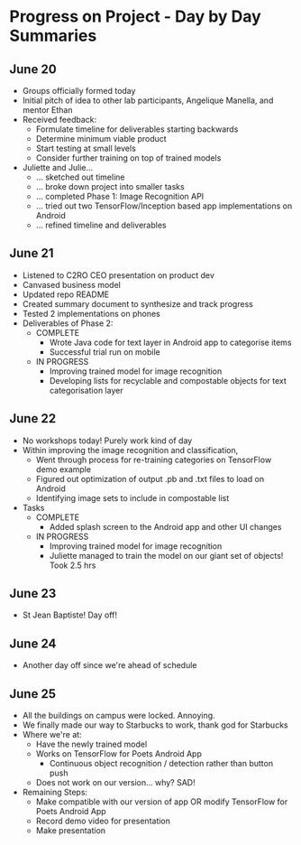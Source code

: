 # Progress on Project - Day by Day Summaries

## June 20

- Groups officially formed today
- Initial pitch of idea to other lab participants, Angelique Manella, and mentor Ethan
- Received feedback: 
	- Formulate timeline for deliverables starting backwards
	- Determine minimum viable product
	- Start testing at small levels
	- Consider further training on top of trained models
- Juliette and Julie...
	- ... sketched out timeline
	- ... broke down project into smaller tasks
	- ... completed Phase 1: Image Recognition API
	- ... tried out two TensorFlow/Inception based app implementations on Android
	- ... refined timeline and deliverables

## June 21

- Listened to C2RO CEO presentation on product dev
- Canvased business model 
- Updated repo README
- Created summary document to synthesize and track progress
- Tested 2 implementations on phones
- Deliverables of Phase 2:
	- COMPLETE
		- Wrote Java code for text layer in Android app to categorise items
		- Successful trial run on mobile
	- IN PROGRESS
		- Improving trained model for image recognition
		- Developing lists for recyclable and compostable objects for text categorisation layer

## June 22

- No workshops today! Purely work kind of day
- Within improving the image recognition and classification, 
	- Went through process for re-training categories on TensorFlow demo example
	- Figured out optimization of output .pb and .txt files to load on Android
	- Identifying image sets to include in compostable list
- Tasks
	- COMPLETE
		- Added splash screen to the Android app and other UI changes
	- IN PROGRESS
		- Improving trained model for image recognition
		- Juliette managed to train the model on our giant set of objects! Took 2.5 hrs 

## June 23

- St Jean Baptiste! Day off!

## June 24

- Another day off since we're ahead of schedule

## June 25

- All the buildings on campus were locked. Annoying.
- We finally made our way to Starbucks to work, thank god for Starbucks
- Where we're at:
	- Have the newly trained model
	- Works on TensorFlow for Poets Android App
		- Continuous object recognition / detection rather than button push
	- Does not work on our version... why? SAD!
- Remaining Steps:
	- Make compatible with our version of app OR modify TensorFlow for Poets Android App 
	- Record demo video for presentation
	- Make presentation
